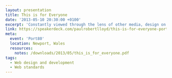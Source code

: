 ```yaml
---
layout: presentation
title: This is for Everyone
date: '2013-05-10 20:30:00 +0100'
excerpt: 'Constantly viewed through the lens of other media, design on the web has remained constrained by the rituals of print and latterly a desire to mimic native applications. With the help of Doctor Who and the Avengers, I’ll show you how the web’s underlying principles can inform our designs and help us deliver experiences that are true to the nature of the web.'
link: https://speakerdeck.com/paulrobertlloyd/this-is-for-everyone-port-80
meta:
  event: 'Port80'
  location: Newport, Wales
  resources:
    notes: /downloads/2013/05/this_is_for_everyone.pdf
tags:
  - Web design and development
  - Web standards
---
```

